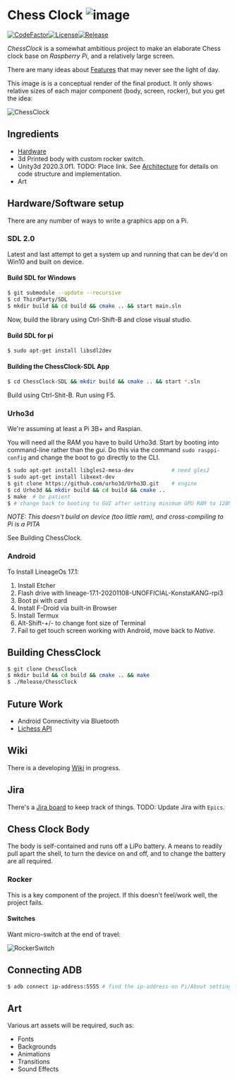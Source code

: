 # Chess Clock ![image](External/old-clock.png)

[![CodeFactor](https://www.codefactor.io/repository/github/cschladetsch/chessclock/badge)](https://www.codefactor.io/repository/github/cschladetsch/chessclock)[![License](https://img.shields.io/github/license/cschladetsch/chessclock.svg?label=License&maxAge=86400)](./LICENSE.txt)[![Release](https://img.shields.io/github/release/cschladetsch/chessclock.svg?label=Release&maxAge=60)](https://github.com/cschladetsch/chessclock/releases/latest)

*ChessClock* is a somewhat ambitious project to make an elaborate Chess clock base on *Raspberry Pi*, and a relatively large screen.

There are many ideas about [Features](../../wiki/Features) that may never see the light of day.

This image is is a conceptual render of the final product. It only shows relative sizes of each major component (body, screen, rocker), but you get the idea:

![ChessClock](External/SampleRender-1.png)

## Ingredients
* [Hardware](../../wiki/Hardware)
* 3d Printed body with custom rocker switch.
* Unity3d 2020.3.0f1. TODO: Place link. See [Architecture](../../wiki/Architecture) for details on code structure and implementation.
* Art

## Hardware/Software setup 
There are any number of ways to write a graphics app on a Pi. 

### SDL 2.0
Latest and last attempt to get a system up and running that can be dev'd on Win10 and built on device.

#### Build SDL for Windows
```bash
$ git submodule --update --recursive
$ cd ThirdParty/SDL
$ mkdir build && cd build && cmake .. && start main.sln
```
Now, build the library using Ctrl-Shift-B and close visual studio.

#### Build SDL for pi

```bash
$ sudo apt-get install libsdl2dev
```

#### Building the ChessClock-SDL App

```bash
$ cd ChessClock-SDL && mkdir build && cmake .. && start *.sln
```
Build using Ctrl-Shit-B.
Run using F5.

### Urho3d
We're assuming at least a Pi 3B+ and Raspian.

You will need all the RAM you have to build Urho3d. Start by booting into command-line rather than the *gui*. Do this via the command `sudo rasppi-config` and change the boot to go directly to the CLI.

```bash
$ sudo apt-get install libgles2-mesa-dev            # need gles2
$ sudo apt-get install libxext-dev
$ git clone https://github.com/urho3d/Urho3D.git    # engine
$ cd Urho3d && mkdir build && cd build && cmake .. 
$ make  # be patient
$ # change back to booting to GUI after setting minimum GPU RAM to 128M RAM (or more, depending on hardware)
```
*NOTE: This doesn't build on device (too little ram), and cross-compiling to Pi is a PITA*

See Building ChessClock.

### Android
To Install LineageOs 17.1:
1. Install Etcher
1. Flash drive with lineage-17.1-20201108-UNOFFICIAL-KonstaKANG-rpi3
1. Boot pi with card
1. Install F-Droid via built-in Browser
1. Install Termux
1. Alt-Shift-+/- to change font size of Terminal
1. Fail to get touch screen working with Android, move back to *Native*.

## Building ChessClock

```bash
$ git clone ChessClock
$ mkdir build && cd build && cmake .. && make
$ ./Release/ChessClock
```

## Future Work

* Android Connectivity via Bluetooth
* [Lichess API](https://lichess.org/api)

## Wiki

There is a developing [Wiki](../../wiki/Home) in progress.

## Jira

There's a [Jira board](https://chessclock.atlassian.net/secure/RapidBoard.jspa?rapidView=1&selectedIssue=CHES-3) to keep track of things. TODO: Update Jira with `Epics`.

## Chess Clock Body

The body is self-contained and runs off a LiPo battery. A means to readily pull apart the shell, to turn the device on and off, and to change the battery are all required.

### Rocker

This is a key component of the project. If this doesn't feel/work well, the project fails.

#### Switches

Want micro-switch at the end of travel:

![RockerSwitch](External/RockerSwitch.png)

## Connecting ADB

```bash
$ adb connect ip-address:5555 # find the ip-address on Pi/About settings
```

## Art

Various art assets will be required, such as:

* Fonts
* Backgrounds
* Animations
* Transitions
* Sound Effects

